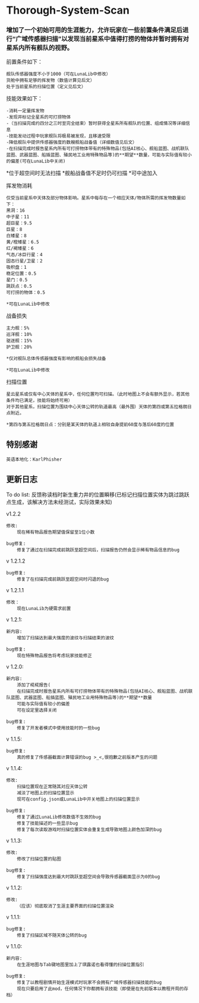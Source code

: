 # Thorough-System-Scan

### 增加了一个初始可用的生涯能力，允许玩家在一些前置条件满足后进行“广域传感器扫描”以发现当前星系中值得打捞的物体并暂时拥有对星系内所有舰队的视野。

前置条件如下：

	舰队传感器强度不小于1000（可在LunaLib中修改）
	货舱中拥有足够的挥发物（数值计算见后文）
	处于当前星系的扫描位置（定义见后文）

技能效果如下：

	-消耗一定量挥发物
	-发现并标记全星系的可打捞物体
	-（当扫描完成约四分之三时至完全结束）暂时获得全星系所有舰队的位置、组成情况等详细信息
	-技能发动过程中玩家舰队将极易被发现，且移速受限
	-降低舰队中提供传感器强度的数艘舰船战备值（详细数值见后文）
	-在扫描完成时报告星系内所有可打捞物体带有的特殊物品(包括AI核心、舰船蓝图、战机联队蓝图、武器蓝图、船插蓝图、殖民地工业用特殊物品等)的**期望**数量，可能与实际值有较小的偏差(可在LunaLib中关闭)

*位于超空间时无法扫描
*舰船战备值不足时仍可扫描
*可中途加入

挥发物消耗

	仅受当前星系中天体及部分物体影响。星系中每存在一个相应天体/物体所需的挥发物数量如下：
	黑洞：16
	中子星：11
	超巨星：9.5
	巨星：8
	白矮星：8
	黄/橙矮星：6.5
	红/褐矮星：6
	气态/冰巨行星：4
	固态行星/卫星：2
	吸积盘：1
	稳定位置：0.5
	星门：0.5
	跳跃点：0.5
	可打捞的物体：0.5
	
	*可在LunaLib中修改

战备损失

	主力舰：5%
	巡洋舰：10%
	驱逐舰：15%
	护卫舰：20%
	
	*仅对舰队总体传感器强度有影响的舰船会损失战备
	
	*可在LunaLib中修改

扫描位置

	星云星系或仅有中心天体的星系中，任何位置均可扫描。（此时地图上不会有额外显示，若其他条件均已满足，技能将始终可用）
	对于其他星系，扫描位置为围绕中心天体公转的轨道最高（最外围）天体的第四或第五拉格朗日点附近。
	
	*第四与第五拉格朗日点：分别是某天体的轨道上相较自身提前60度与落后60度的位置


## 特别感谢
	英语本地化：KarlPhisher

## 更新日志

To do list:
	反馈称读档时新生重力井的位置瞬移(已标记扫描位置实体为跳过跳跃点生成，该解决方法未经测试，实际效果未知)

v1.2.2

	修改:
		现在稀有物品报告期望值保留至1位小数

	bug修复:
		修复了通过在扫描完成前跳跃至超空间后，扫描报告仍然会显示稀有物品信息的bug

v 1.2.1.2

	bug修复:
		修复了在扫描完成前跳跃至超空间时闪退的bug

v 1.2.1.1

	修改：
		现在LunaLib为硬需求前置

v 1.2.1:

	新内容:
		增加了扫描达到最大强度的波纹与扫描结束的波纹

	bug修复:
		现在特殊物品报告将考虑玩家技能修正

v 1.2.0:

	新内容:
		添加了椛椛报告(
		在扫描完成时报告星系内所有可打捞物体带有的特殊物品(包括AI核心、舰船蓝图、战机联队蓝图、武器蓝图、船插蓝图、殖民地工业用特殊物品等)的**期望**数量
		可能与实际值有较小的偏差
		可在设定里选择关闭

	bug修复:
		修复了开发者模式中使用技能时的一些bug


v 1.1.5:

    bug修复:
        真的修复了传感器截面计算错误的bug >_<,很抱歉之前版本产生的问题

v 1.1.4:

    修改:
        扫描位置现在正常随其对应天体公转
        减淡了地图上的扫描位置显示
        现可在config.json或LunaLib中开关地图上的扫描位置显示

    bug修复:
        修复了通过LunaLib修改数值不生效的bug
        修复了技能描述的一些显示bug
        修复了每次读取游戏时扫描位置实体会重复生成导致地图上颜色加深的bug

v 1.1.3:

    修改:
        修改了扫描位置的贴图

    bug修复:
        修复了扫描强度达到最大时跳跃至超空间会导致传感器截面显示为0的bug

v 1.1.2:

    修改:
        （应该）彻底取消了生涯主要界面的扫描位置渲染

v 1.1.1:

    bug修复:
        修复了扫描区域不随天体公转的bug

v 1.1.0:

    新内容:
        在生涯地图与Tab键地图里加上了琪露诺也看得懂的扫描位置指引

    bug修复:
        修复了以教程剧情开始生涯模式时玩家不会拥有广域传感器扫描技能的bug
        现在只要启用了此mod，任何情况下你都拥有该技能（即使是在先前版本以教程开局的存档）